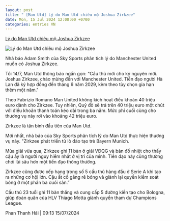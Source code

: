 ```yaml
---
layout: post
title: " [Man Utd] Lý do Man Utd chiêu mộ Joshua Zirkzee"
date: Mon, 15 Jul 2024 12:00:00 +0700
categories: entries VN
---
```

[Lý do Man Utd chiêu mộ Joshua Zirkzee](https://www.tinthethao.com.vn/ly-do-man-utd-chieu-mo-joshua-zirkzee-d769978.html)

![Lý do Man Utd chiêu mộ Joshua Zirkzee](https://media.tinthethao.com.vn/resize/534x280/files/bongda/2024/07/15/skysports-joshua-zirkzee-manchester-united_6626144jpg.jpg)

Nhà báo Adam Smith của Sky Sports phân tích lý do Manchester United muốn có Joshua Zirkzee.

Tối 14/7, Man Utd thông báo ngắn gọn: "Cầu thủ mới cho kỷ nguyên mới. Joshua Zirkzee, chào mừng đến với Manchester United. Tiền đạo người Hà Lan đã ký hợp đồng đến tháng 6 năm 2029, kèm theo tùy chọn gia hạn thêm một năm."

Theo Fabrizio Romano Man United không kích hoạt điều khoản 40 triệu euro dành cho Zirkzee. Tuy nhiên, Quỷ đỏ sẽ trả trên 40 triệu euro một chút với điều khoản thanh toán kéo dài trong ba năm. Mức phí cuối cùng cho thương vụ này rơi vào khoảng 42 triệu euro.

Zirkzee là tân binh đầu tiên của Man Utd.

Mới nhất, nhà báo của Sky Sports phân tích lý do Man Utd thực hiện thương vụ này. "Zirkzee phát triển từ lò đào tạo trẻ Bayern Munich.

Mùa giải vừa qua, Zirkzee ghi 11 bàn ở giải VĐQG và bản đồ nhiệt cho thấy cậu ấy là người nguy hiểm nhất ở vị trí của mình. Tiền đạo này cũng thường chơi lùi sâu hơn một tiền đạo thông thường.

Zirkzee cũng được xếp hạng trong số 5 cầu thủ hàng đầu ở Serie A khi tạo ra những cơ hội lớn. Cậu ất cố gắng rê bóng và giành lại quyền kiểm soát bóng ở một phần ba cuối sân.”

Cầu thủ 23 tuổi ghi 11 bàn thắng và cung cấp 5 đường kiến ​​tạo cho Bologna, giúp đoàn quân của HLV Thiago Motta giành quyền tham dự Champions League.

Phan Thanh Hải | 09:13 15/07/2024

